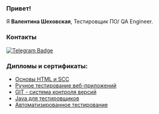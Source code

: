 ### Привет!
Я <b>Валентина Шеховская</b>, Тестировщик ПО/ QA Engineer.

### Контакты
<div id="badges">
  <a href="https://t.me/vava321">
    <img src="https://img.shields.io/badge/Telegram-blue?style=for-the-badge&logo=Telegram&logoColor=white" alt="Telegram Badge"/>
  </a>
</div>

### Дипломы и сертификаты:

+ [Основы HTML и SCC](https://github.com/hiiamvalya/hiiamvalya/blob/main/%D0%9E%D1%81%D0%BD%D0%BE%D0%B2%D1%8B%20HTML%20%D0%B8%20CSS.pdf)
+ [Ручное тестирование веб-приложений](https://github.com/hiiamvalya/hiiamvalya/blob/main/%D0%A0%D1%83%D1%87%D0%BD%D0%BE%D0%B5%20%D1%82%D0%B5%D1%81%D1%82%D0%B8%D1%80%D0%BE%D0%B2%D0%B0%D0%BD%D0%B8%D0%B5%20%D0%B2%D0%B5%D0%B1-%D0%BF%D1%80%D0%B8%D0%BB%D0%BE%D0%B6%D0%B5%D0%BD%D0%B8%D0%B9.pdf)
+ [GIT - система контроля версий](https://github.com/hiiamvalya/hiiamvalya/blob/main/Git%20%E2%80%94%20%D1%81%D0%B8%D1%81%D1%82%D0%B5%D0%BC%D0%B0%20%D0%BA%D0%BE%D0%BD%D1%82%D1%80%D0%BE%D0%BB%D1%8F%20%D0%B2%D0%B5%D1%80%D1%81%D0%B8%D0%B9.pdf)
+ [Java для тестировщиков](https://github.com/hiiamvalya/hiiamvalya/blob/main/Java%20%D0%B4%D0%BB%D1%8F%20%D1%82%D0%B5%D1%81%D1%82%D0%B8%D1%80%D0%BE%D0%B2%D1%89%D0%B8%D0%BA%D0%BE%D0%B2.pdf)
+ [Автоматизированное тестирование]()
